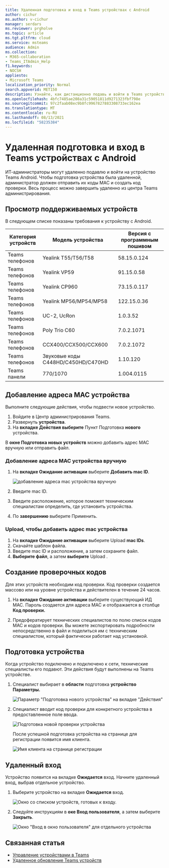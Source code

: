 ```yaml
---
title: Удаленная подготовка и вход в Teams устройствах с Android
author: cichur
ms.author: v-cichur
manager: serdars
ms.reviewer: prgholve
ms.topic: article
ms.tgt.pltfrm: cloud
ms.service: msteams
audience: Admin
ms.collection:
- M365-collaboration
- Teams_ITAdmin_Help
f1.keywords:
- NOCSH
appliesto:
- Microsoft Teams
localization_priority: Normal
search.appverid: MET150
description: Узнайте, как дистанционно подавь и войти в Teams устройствах с Android
ms.openlocfilehash: 4bfc7485ae208a31c59051811d9271323fbf798e
ms.sourcegitcommit: 97c2faab08ec9b8fc9967827883308733ec162ea
ms.translationtype: MT
ms.contentlocale: ru-RU
ms.lasthandoff: 08/13/2021
ms.locfileid: "58235384"
---
```

# <a name="remote-provisioning-and-sign-in-for-teams-android-devices"></a>Удаленная подготовка и вход в Teams устройствах с Android

ИТ-администраторы могут удаленно подавлю и войти на устройство Teams Android. Чтобы подготовка устройства была удаленной, администратор должен отправить их коды MAC и создать код проверки. Весь процесс можно завершить удаленно из центра Teams администрирования.

## <a name="review-the-supported-devices"></a>Просмотр поддерживаемых устройств

В следующем списке показаны требования к устройству с Android.

|Категория устройств|Модель устройства|Версия с программным пошивом|
|-|-|-|
|Teams телефонов|Yealink T55/T56/T58|58.15.0.124|
|Teams телефонов|Yealink VP59|91.15.0.58|
|Teams телефонов|Yealink CP960|73.15.0.117|
|Teams телефонов|Yealink MP56/MP54/MP58|122.15.0.36|
|Teams телефонов|UC-2, UcRon|1.0.3.52|
|Teams телефонов|  Poly Trio C60|  7.0.2.1071|
|Teams телефонов|  CCX400/CCX500/CCX600    |7.0.2.1072|
|Teams телефонов|  Звуковые коды C448HD/C450HD/C470HD|   1.10.120|
|Teams панели|  770/1070|  1.004.0115|


## <a name="add-a-device-mac-address"></a>Добавление адреса MAC устройства

Выполните следующие действия, чтобы подвести новое устройство.

1. Войдите в Центр администрирования Teams.
2. Развернуть **устройства**.
3. На **вкладке Действия выберите** Пункт Подготовка **нового** устройства.

В **окне Подготовка новых устройств** можно добавить адрес MAC вручную или отправить файл.

### <a name="manually-add-a-device-mac-address"></a>Добавление адреса MAC устройства вручную

1. На **вкладке Ожидание активации** выберите **Добавить mac ID**.

   ![добавление адреса mac устройства вручную](../media/remote-provision-6.png)

1. Введите mac ID.
1. Введите расположение, которое поможет техническим специалистам определить, где установить устройства.
1. По **завершению** выберите Применить.

### <a name="upload-a-file-to-add-a-device-mac-address"></a>Upload, чтобы добавить адрес mac устройства

1. На **вкладке Ожидание активации** выберите Upload **mac IDs**.
2. Скачайте шаблон файла.
3. Введите mac ID и расположение, а затем сохраните файл.
4. **Выберите файл**, а затем **выберите** Upload .

## <a name="generate-a-verification-code"></a>Создание проверочных кодов

Для этих устройств необходим код проверки. Код проверки создается массово или на уровне устройства и действителен в течение 24 часов.

1. На **вкладке Ожидание активации** выберите существующий ИД MAC.
   Пароль создается для адреса MAC и отображается в столбце **Код проверки.**

2. Предофератирует технических специалистов по полю список кодов MAC и кодов проверки. Вы можете экспортировать подробности непосредственно в файл и поделиться им с техническим специалистом, который фактически работает над установкой.

## <a name="provision-the-device"></a>Подготовка устройства

Когда устройство подключено и подключено к сети, технические специалисты его подавют. Эти действия будут выполнены на Teams устройстве.

1. Специалист выбирает в **области** подготовка **устройство Параметры.**  

   ![Параметр "Подготовка нового устройства" на вкладке "Действия"](../media/provision-device1.png)
  
2. Специалист вводит код проверки для конкретного устройства в предоставленное поле ввода.

   ![Подготовка новой проверки устройства](../media/provision-device-verification1.png)

   После успешной подготовка устройства на странице для регистрации появится имя клиента.

   ![Имя клиента на странице регистрации](../media/provision-code.png)

## <a name="sign-in-remotely"></a>Удаленный вход

Устройство появится на вкладке **Ожидается** вход. Начните удаленный вход, выбрав отдельное устройство.

1. Выберите устройство на вкладке **Ожидается** вход.

   ![Окно со списком устройств, готовых к входу.](../media/remote-device1.png)

2. Следуйте инструкциям в **оке Вход пользователя**, а затем выберите **Закрыть**.

   ![Окно "Вход в окно пользователя" для отдельного устройства](../media/sign-in-user.png)

## <a name="related-article"></a>Связанная статья

- [Управление устройствами в Teams](device-management.md)
- [Удаленное обновление Teams устройств](remote-update.md)
